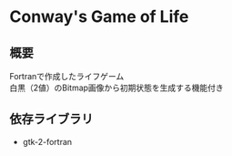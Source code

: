 # Conway's Game of Life

## 概要
Fortranで作成したライフゲーム  
白黒（2値）のBitmap画像から初期状態を生成する機能付き

## 依存ライブラリ
* gtk-2-fortran


